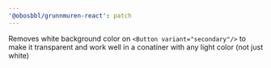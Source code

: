 ```yaml
---
'@obosbbl/grunnmuren-react': patch
---
```


Removes white background color on `<Button variant="secondary"/>` to make it transparent and work well in a conatiner with any light color (not just white)
